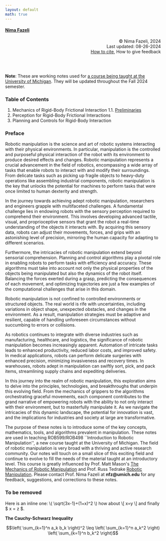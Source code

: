 ```yaml
---
layout: default
math: true
---
```

#### [Nima Fazeli](https://www.mmintlab.com/people/nima-fazeli/)

<div style="text-align: right"> &copy; Nima Fazeli, 2024 </div>
<div style="text-align: right"> Last updated: 08-26-2024 </div>
<div style="text-align: right"> <a href="cite.md">How to cite</a>, How to give feedback </div>

<br/><br/>

**Note**: These are working notes used for [a course being taught at the University of Michigan](https://intro2manipulation.robotics.umich.edu/). They will be updated throughout the Fall 2024 semester. 

### Table of Contents

1. Mechanics of Rigid-Body Frictional Interaction
    1.1. [Preliminaries](mechanics/preliminaries.md)
3. Perception for Rigid-Body Frictional Interactions
4. Planning and Controls for Rigid-Body Interaction

### Preface

Robotic manipulation is the science and art of robotic systems interacting with their physical environments. In particular, manipulation is the controlled and purposeful physical interaction of the robot with its environment to produce desired effects and changes. Robotic manipulation represents a crucial advancement in the field of robotics, encompassing a wide array of tasks that enable robots to interact with and modify their surroundings. From delicate tasks such as picking up fragile objects to heavy-duty operations like assembling industrial components, robotic manipulation is the key that unlocks the potential for machines to perform tasks that were once limited to human dexterity and strength.

In the journey towards achieving adept robotic manipulation, researchers and engineers grapple with multifaceted challenges. A fundamental challenge lies in endowing robots with the sensory perception required to comprehend their environment. This involves developing advanced tactile, visual, and proprioceptive sensors that grant the robot a real-time understanding of the objects it interacts with. By acquiring this sensory data, robots can adjust their movements, forces, and grips with an astonishing level of precision, mirroring the human capacity for adapting to different scenarios.

Furthermore, the intricacies of robotic manipulation extend beyond sensorial comprehension. Planning and control algorithms play a pivotal role in enabling robots to perform tasks with efficiency and accuracy. These algorithms must take into account not only the physical properties of the objects being manipulated but also the dynamics of the robot itself. Balancing the forces exerted during a grasp, predicting the consequences of each movement, and optimizing trajectories are just a few examples of the computational challenges that arise in this domain.

Robotic manipulation is not confined to controlled environments or structured objects. The real world is rife with uncertainties, including variations in object shape, unexpected obstacles, and changes in the environment. As a result, manipulation strategies must be adaptive and resilient, capable of handling unforeseen circumstances without succumbing to errors or collisions.

As robotics continues to integrate with diverse industries such as manufacturing, healthcare, and logistics, the significance of robotic manipulation becomes increasingly apparent. Automation of intricate tasks leads to enhanced productivity, reduced labor costs, and improved safety. In medical applications, robots can perform delicate surgeries with enhanced precision, minimizing invasiveness and recovery times. In warehouses, robots adept in manipulation can swiftly sort, pick, and pack items, streamlining supply chains and expediting deliveries.

In this journey into the realm of robotic manipulation, this exploration aims to delve into the principles, technologies, and breakthroughs that underpin this evolving field. From the mechanics of grippers to the algorithms orchestrating graceful movements, each component contributes to the grand narrative of empowering robots with the ability to not only interact with their environment, but to masterfully manipulate it. As we navigate the intricacies of this dynamic landscape, the potential for innovation is vast, and the implications for industries and society at large are transformative.

The purpose of these notes is to introduce some of the key concepts, mathematics, tools, and algorithms prevalent in manipulation. These notes are used in teaching ROB599/ROB498 ``Introduction to Robotic Manipulation'', a new course taught at the University of Michigan. The field of robotic manipulation is very broad with a thriving and active research community. Our notes will touch on a small slice of this exciting field and continue to evolve to fill the needs of the material taught at an introductory level. This course is greatly influenced by Prof. Matt Mason's [The Mechanics of Robotic Manipulation](https://direct.mit.edu/books/monograph/3869/Mechanics-of-Robotic-Manipulation) and Prof. Russ Tedrake [Robotic Manipulation](https://manipulation.csail.mit.edu/index.html). Please contact Prof. Nima Fazeli at __nfz@umich.edu__ for any feedback, suggestions, and corrections to these notes.

### To be removed
Here is an inline one: \\( \sqrt{3x-1}+(1+x)^2 \\) how about \\[ x=y \\] and finally $ x = z $.

**The Cauchy-Schwarz Inequality**

$$\left( \sum_{k=1}^n a_k b_k \right)^2 \leq \left( \sum_{k=1}^n a_k^2 \right) \left( \sum_{k=1}^n b_k^2 \right)$$

